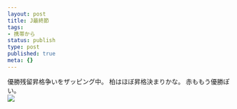 ```yaml
---
layout: post
title: J最終節
tags:
- 携帯から
status: publish
type: post
published: true
meta: {}
---
```

<div class="caption">優勝残留昇格争いをザッピング中。
柏はほぼ昇格決まりかな。
赤ももう優勝ぽい。</div>
<div class="photo"><img src="http://wo.skr.jp/images/uploads/blog-photo-1165041357.01-0.jpg" /></div>
